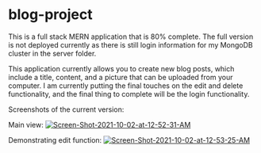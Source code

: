 # blog-project
This is a full stack MERN application that is 80% complete. The full version is not deployed currently as there is still login information for my MongoDB cluster in the server folder. 

This application currently allows you to create new blog posts, which include a title, content, and a picture that can be uploaded from your computer. I am currently putting the final touches on the edit and delete functionality, and the final thing to complete will be the login functionality.

Screenshots of the current version:

Main view:
<a href="https://ibb.co/Ns70zrk"><img src="https://i.ibb.co/nbRXSBV/Screen-Shot-2021-10-02-at-12-52-31-AM.png" alt="Screen-Shot-2021-10-02-at-12-52-31-AM" border="0"></a>

Demonstrating edit function:
<a href="https://ibb.co/FW1Gm4S"><img src="https://i.ibb.co/0XLPmyg/Screen-Shot-2021-10-02-at-12-53-25-AM.png" alt="Screen-Shot-2021-10-02-at-12-53-25-AM" border="0"></a>
